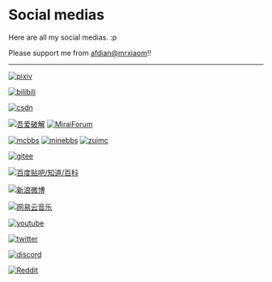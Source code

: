 # Social medias

Here are all my social medias. :p

Please support me from [afdian@mrxiaom](https://afdian.net/@mrxiaom)!!

------------------------------

<!-- 免去你社工我找我账号的麻烦 -->

[![pixiv](https://img.shields.io/badge/pixiv-%E6%80%A0%E6%83%B0%E3%81%AA%E7%8C%ABOfficial-blue?style=social&logo=pixiv)](https://www.pixiv.net/users/49093740)

[![bilibili](https://img.shields.io/badge/bilibili-懒怠的小猫-blue?style=social&logo=bilibili)](https://space.bilibili.com/330771760)

[![csdn](https://img.shields.io/badge/CSDN-%E6%87%92%E6%80%A0%E7%9A%84%E5%B0%8F%E7%8C%ABOfficial-orange?style=social&logo=c)](https://blog.csdn.net/qq_35312082)

[![吾爱破解](https://img.shields.io/badge/%E5%90%BE%E7%88%B1%E7%A0%B4%E8%A7%A3-MrXiaoM-red?style=social)](https://www.52pojie.cn/home.php?mod=space&uid=1703494&do=profile) [![MiraiForum](https://img.shields.io/badge/MiraiForum-MrXiaoM-blue?style=social)](https://mirai.mamoe.net/user/mrxiaom)

[![mcbbs](https://img.shields.io/badge/MCBBS-MrXiaoM-blue?style=social)](https://www.mcbbs.net/home.php?mod=space&uid=2746803) [![minebbs](https://img.shields.io/badge/MineBBS-MrXiaoM-blue?style=social)](https://www.minebbs.com/members/mrxiaom.24586/) [![zuimc](https://img.shields.io/badge/ZUIMC-Xiao__M-blue?style=social)](http://www.zuimc.com/home.php?mod=space&uid=95606)

[![gitee](https://img.shields.io/badge/Gitee-MrXiaoM-blue?style=social&logo=gitee)](https://gitee.com/MrXiaoM)

[![百度贴吧/知道/百科](https://img.shields.io/badge/%E7%99%BE%E5%BA%A6%E8%B4%B4%E5%90%A7%2F%E7%9F%A5%E9%81%93%2F%E7%99%BE%E7%A7%91-BLUE__1207-blue?style=social&logo=baidu)](https://tieba.baidu.com/home/main?id=tb.1.3be0c7f7.uYzeLjOd5pSeEl9F9q1zWw)

[![新浪微博](https://img.shields.io/badge/%E6%96%B0%E6%B5%AA%E5%BE%AE%E5%8D%9A-%E6%87%92%E6%80%A0%E7%9A%84%E5%B0%8F%E7%8C%ABOfficial-blue?style=social&logo=sinaweibo)](https://weibo.com/littlecatx)

[![网易云音乐](https://img.shields.io/badge/%E7%BD%91%E6%98%93%E4%BA%91%E9%9F%B3%E4%B9%90-%E4%BA%BA%E9%97%B4%E5%B7%A5%E4%BD%9C%20%28%E4%BA%BA%E9%97%B4%E5%B7%A5%E4%BD%9Cp%29-blue?style=social)](https://music.163.com/user/home?id=514171774)

[![youtube](https://img.shields.io/badge/Youtube-LittleCatX-blue?style=social&logo=youtube)](https://www.youtube.com/channel/UCmJOPgnAQtN3XWKRHo6U_mA)

[![twitter](https://img.shields.io/badge/Twitter-%E6%87%92%E6%80%A0%E7%9A%84%E5%B0%8F%E7%8C%ABOfficial-blue?style=social&logo=twitter)](https://twitter.com/coolxiaom95)

[![discord](https://img.shields.io/badge/Discord-Van%236303-blue?style=social&logo=discord)](https://discord.gg/C3EC6xa)

[![Reddit](https://img.shields.io/badge/Reddit-Away--Jackfruit--439-blue?style=social&logo=reddit)](https://www.reddit.com/user/Away-Jackfruit-439)
